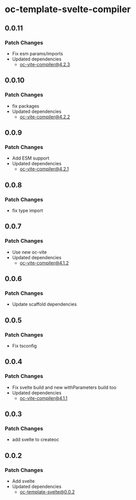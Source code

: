 # oc-template-svelte-compiler

## 0.0.11

### Patch Changes

- Fix esm params/imports
- Updated dependencies
  - oc-vite-compiler@4.2.3

## 0.0.10

### Patch Changes

- fix packages
- Updated dependencies
  - oc-vite-compiler@4.2.2

## 0.0.9

### Patch Changes

- Add ESM support
- Updated dependencies
  - oc-vite-compiler@4.2.1

## 0.0.8

### Patch Changes

- fix type import

## 0.0.7

### Patch Changes

- Use new oc-vite
- Updated dependencies
  - oc-vite-compiler@4.1.2

## 0.0.6

### Patch Changes

- Update scaffold dependencies

## 0.0.5

### Patch Changes

- Fix tsconfig

## 0.0.4

### Patch Changes

- Fix svelte build and new withParameters build too
- Updated dependencies
  - oc-vite-compiler@4.1.1

## 0.0.3

### Patch Changes

- add svelte to createoc

## 0.0.2

### Patch Changes

- Add svelte
- Updated dependencies
  - oc-template-svelte@0.0.2

